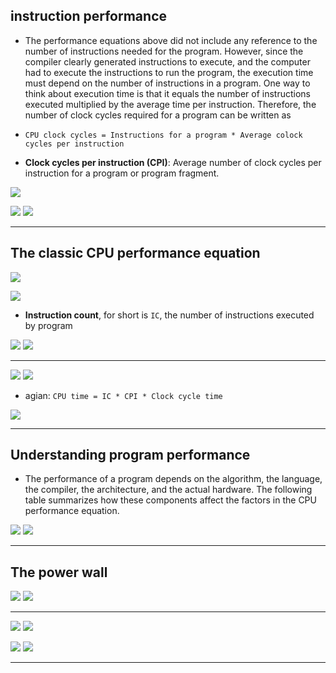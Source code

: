 ## instruction performance

- The performance equations above did not include any reference to the number of 
  instructions needed for the program. However, since the compiler clearly generated 
  instructions to execute, and the computer had to execute the instructions to run the 
  program, the execution time must depend on the number of instructions in a program. One 
  way to think about execution time is that it equals the number of instructions executed 
  multiplied by the average time per instruction. Therefore, the number of clock cycles 
  required for a program can be written as

- `CPU clock cycles = Instructions for a program * Average colock cycles per instruction`


- **Clock cycles per instruction (CPI)**: Average number of clock cycles per instruction 
  for a program or program fragment.

![](img/2020-09-07-20-51-04.png)

![](img/2020-09-07-20-26-54.png)
![](img/2020-09-07-21-05-20.png)

---

## The classic CPU performance equation

![](img/2020-09-08-08-44-08.png)

![](img/2020-09-08-08-47-04.png)

- **Instruction count**, for short is `IC`, the number of instructions executed by program

![](img/2020-09-08-09-08-31.png)
![](img/2020-09-08-09-17-02.png)


---

![](img/2020-09-08-09-18-00.png)
![](img/2020-09-08-09-19-48.png)


- agian: `CPU time = IC * CPI * Clock cycle time`

![](img/2020-09-08-09-31-57.png)

---

## Understanding program performance

- The performance of a program depends on the algorithm, the language, the compiler, 
  the architecture, and the actual hardware. The following table summarizes how these 
  components affect the factors in the CPU performance equation.

![](img/2020-09-08-09-34-23.png)
![](img/2020-09-08-09-40-15.png)

---

## The power wall

![](img/2020-09-08-13-37-37.png)
![](img/2020-09-08-13-39-38.png)

---

![](img/2020-09-08-13-50-40.png)
![](img/2020-09-08-13-50-50.png)


![](img/2020-09-08-15-42-29.png)
![](img/2020-09-08-15-49-14.png)

---
